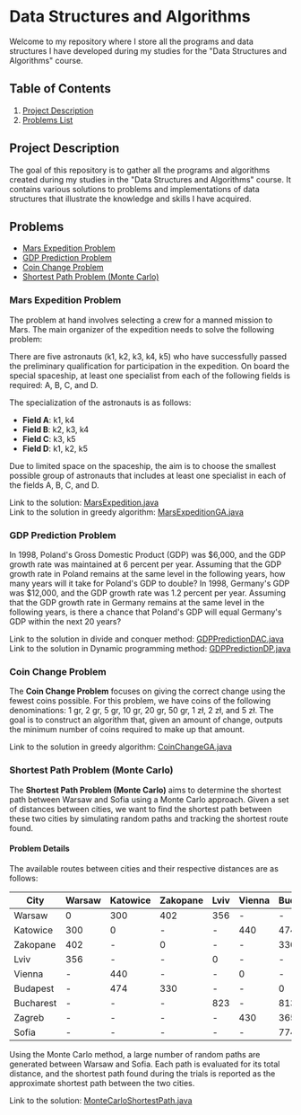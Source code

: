 # Data Structures and Algorithms

Welcome to my repository where I store all the programs and data structures I have developed during my studies for the "Data Structures and Algorithms" course.

## Table of Contents

1. [Project Description](#project-description)
2. [Problems List](#problems)

## Project Description

The goal of this repository is to gather all the programs and algorithms created during my studies in the "Data Structures and Algorithms" course. It contains various solutions to problems and implementations of data structures that illustrate the knowledge and skills I have acquired.

## Problems

- [Mars Expedition Problem](#mars-expedition-problem)
- [GDP Prediction Problem](#gdp-prediction-problem)
- [Coin Change Problem](#coin-change-problem)
- [Shortest Path Problem (Monte Carlo)](#shortest-path-problem-monte-carlo)

### Mars Expedition Problem

The problem at hand involves selecting a crew for a manned mission to Mars. The main organizer of the expedition needs to solve the following problem:

There are five astronauts (k1, k2, k3, k4, k5) who have successfully passed the preliminary qualification for participation in the expedition. On board the special spaceship, at least one specialist from each of the following fields is required: A, B, C, and D.

The specialization of the astronauts is as follows:
- **Field A**: k1, k4
- **Field B**: k2, k3, k4
- **Field C**: k3, k5
- **Field D**: k1, k2, k5

Due to limited space on the spaceship, the aim is to choose the smallest possible group of astronauts that includes at least one specialist in each of the fields A, B, C, and D.

Link to the solution: [MarsExpedition.java](https://github.com/hubertfus/Data_structures_and_algorithms/blob/master/src/MarsExpedition.java)  
Link to the solution in greedy algorithm: [MarsExpeditionGA.java](https://github.com/hubertfus/Data_structures_and_algorithms/blob/master/src/MarsExpeditionGA.java)

### GDP Prediction Problem

In 1998, Poland's Gross Domestic Product (GDP) was $6,000, and the GDP growth rate was maintained at 6 percent per year. Assuming that the GDP growth rate in Poland remains at the same level in the following years, how many years will it take for Poland's GDP to double? In 1998, Germany's GDP was $12,000, and the GDP growth rate was 1.2 percent per year. Assuming that the GDP growth rate in Germany remains at the same level in the following years, is there a chance that Poland's GDP will equal Germany's GDP within the next 20 years?

Link to the solution in divide and conquer method: [GDPPredictionDAC.java](https://github.com/hubertfus/Data_structures_and_algorithms/blob/master/src/GDPPredictionDAC.java)  
Link to the solution in Dynamic programming method: [GDPPredictionDP.java](https://github.com/hubertfus/Data_structures_and_algorithms/blob/master/src/GDPPredictionDP.java)

### Coin Change Problem

The **Coin Change Problem** focuses on giving the correct change using the fewest coins possible. For this problem, we have coins of the following denominations: 1 gr, 2 gr, 5 gr, 10 gr, 20 gr, 50 gr, 1 zł, 2 zł, and 5 zł. The goal is to construct an algorithm that, given an amount of change, outputs the minimum number of coins required to make up that amount.

Link to the solution in greedy algorithm: [CoinChangeGA.java](https://github.com/hubertfus/Data_structures_and_algorithms/blob/master/src/CoinChangeGA.java)

### Shortest Path Problem (Monte Carlo)

The **Shortest Path Problem (Monte Carlo)** aims to determine the shortest path between Warsaw and Sofia using a Monte Carlo approach. Given a set of distances between cities, we want to find the shortest path between these two cities by simulating random paths and tracking the shortest route found.

#### Problem Details
The available routes between cities and their respective distances are as follows:

| City       | Warsaw | Katowice | Zakopane | Lviv  | Vienna | Budapest | Bucharest | Zagreb | Sofia |
|------------|--------|----------|----------|-------|--------|----------|-----------|--------|-------|
| Warsaw     | 0      | 300      | 402      | 356   | -      | -        | -         | -      | -     |
| Katowice   | 300    | 0        | -        | -     | 440    | 474      | -         | -      | -     |
| Zakopane   | 402    | -        | 0        | -     | -      | 330      | -         | -      | -     |
| Lviv       | 356    | -        | -        | 0     | -      | -        | 823       | -      | -     |
| Vienna     | -      | 440      | -        | -     | 0      | -        | -         | 430    | -     |
| Budapest   | -      | 474      | 330      | -     | -      | 0        | 813       | 365    | 774   |
| Bucharest  | -      | -        | -        | 823   | -      | 813      | 0         | -      | 403   |
| Zagreb     | -      | -        | -        | -     | 430    | 365      | -         | 0      | 768   |
| Sofia      | -      | -        | -        | -     | -      | 774      | 403       | 768    | 0     |

Using the Monte Carlo method, a large number of random paths are generated between Warsaw and Sofia. Each path is evaluated for its total distance, and the shortest path found during the trials is reported as the approximate shortest path between the two cities.

Link to the solution: [MonteCarloShortestPath.java](https://github.com/hubertfus/Data_structures_and_algorithms/blob/master/src/MonteCarloShortestPath.java)
